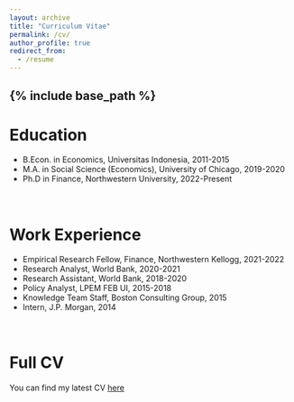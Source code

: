```yaml
---
layout: archive
title: "Curriculum Vitae"
permalink: /cv/
author_profile: true
redirect_from:
  - /resume
---
```


{% include base_path %}
---

Education
======
* B.Econ. in Economics, Universitas Indonesia, 2011-2015
* M.A. in Social Science (Economics), University of Chicago, 2019-2020
* Ph.D in Finance, Northwestern University, 2022-Present

\
Work Experience
======
* Empirical Research Fellow, Finance, Northwestern Kellogg, 2021-2022
* Research Analyst, World Bank, 2020-2021
* Research Assistant, World Bank, 2018-2020
* Policy Analyst, LPEM FEB UI, 2015-2018
* Knowledge Team Staff, Boston Consulting Group, 2015
* Intern, J.P. Morgan, 2014

\
Full CV
======
You can find my latest CV [here](files/Alvin_Ulido_Lumbanraja__CV_Final.pdf)


